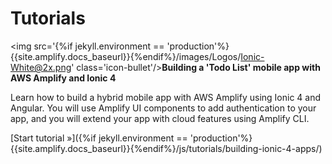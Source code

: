 ---
---

Tutorials
===========

<!-- <img src='/images/Logos/React-Small-White@1x.png' class='icon-bullet'/>**Building a 'Todo List' Web app with AWS Amplify and React**

Learn how to build a 'Todo List' web application with AWS Amplify and React from scratch. You will create your backend resources with the Amplify CLI, integrate them with your app and deploy your app for hosting without leaving the command line. 

[Start tutorial &raquo;](building-react-apps/)
<hr>

<img src='/images/Logos/React-Small-White@1x.png' class='icon-bullet'/>**Building a 'Note Taking' mobile app with AWS Amplify and React Native**

Learn how to build a 'Note Taking' mobile app with React Native and AWS Amplify. You will create your cloud-powered mobile app, test your app in the simulator and make it ready to deploy to an app store.

[Start tutorial &raquo;](building-react-native-apps/)
<hr> -->

<img src='{%if jekyll.environment == 'production'%}{{site.amplify.docs_baseurl}}{%endif%}/images/Logos/Ionic-White@2x.png' class='icon-bullet'/>**Building a 'Todo List' mobile app with AWS Amplify and Ionic 4** 

Learn how to build a hybrid mobile app with AWS Amplify using Ionic 4 and Angular. You will use Amplify UI components to add authentication to your app, and you will extend your app with cloud features using Amplify CLI.  

[Start tutorial &raquo;]({%if jekyll.environment == 'production'%}{{site.amplify.docs_baseurl}}{%endif%}/js/tutorials/building-ionic-4-apps/)